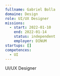 ```yaml
---
fullname: Gabriel Bolla
domaine: Design
role: UI/UX Designer
missions:
  - start: 2022-01-10
    end: 2022-01-14
    status: independent
    employer: DINUM
startups: []
competences:
  - UI
---
```

UI/UX Designer